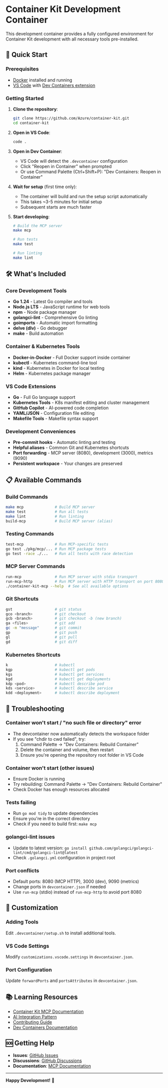 # Container Kit Development Container

This development container provides a fully configured environment for Container Kit development with all necessary tools pre-installed.

## 🚀 Quick Start

### Prerequisites
- [Docker](https://docs.docker.com/get-docker/) installed and running
- [VS Code](https://code.visualstudio.com/) with [Dev Containers extension](https://marketplace.visualstudio.com/items?itemName=ms-vscode-remote.remote-containers)

### Getting Started

1. **Clone the repository**:
   ```bash
   git clone https://github.com/Azure/container-kit.git
   cd container-kit
   ```

2. **Open in VS Code**:
   ```bash
   code .
   ```

3. **Open in Dev Container**:
   - VS Code will detect the `.devcontainer` configuration
   - Click "Reopen in Container" when prompted
   - Or use Command Palette (Ctrl+Shift+P): "Dev Containers: Reopen in Container"

4. **Wait for setup** (first time only):
   - The container will build and run the setup script automatically
   - This takes ~3-5 minutes for initial setup
   - Subsequent starts are much faster

5. **Start developing**:
   ```bash
   # Build the MCP server
   make mcp

   # Run tests
   make test

   # Run linting
   make lint
   ```

## 🛠️ What's Included

### Core Development Tools
- **Go 1.24** - Latest Go compiler and tools
- **Node.js LTS** - JavaScript runtime for web tools
- **npm** - Node package manager
- **golangci-lint** - Comprehensive Go linting
- **goimports** - Automatic import formatting
- **delve (dlv)** - Go debugger
- **make** - Build automation

### Container & Kubernetes Tools
- **Docker-in-Docker** - Full Docker support inside container
- **kubectl** - Kubernetes command-line tool
- **kind** - Kubernetes in Docker for local testing
- **Helm** - Kubernetes package manager

### VS Code Extensions
- **Go** - Full Go language support
- **Kubernetes Tools** - K8s manifest editing and cluster management
- **GitHub Copilot** - AI-powered code completion
- **YAML/JSON** - Configuration file editing
- **Makefile Tools** - Makefile syntax support

### Development Conveniences
- **Pre-commit hooks** - Automatic linting and testing
- **Helpful aliases** - Common Git and Kubernetes shortcuts
- **Port forwarding** - MCP server (8080), development (3000), metrics (9090)
- **Persistent workspace** - Your changes are preserved

## 📋 Available Commands

### Build Commands
```bash
make mcp              # Build MCP server
make test             # Run all tests
make lint             # Run linting
build-mcp             # Build MCP server (alias)
```

### Testing Commands
```bash
test-mcp              # Run MCP-specific tests
go test ./pkg/mcp/... # Run MCP package tests
go test -race ./...   # Run all tests with race detection
```

### MCP Server Commands
```bash
run-mcp               # Run MCP server with stdio transport
run-mcp-http          # Run MCP server with HTTP transport on port 8080
./container-kit-mcp --help  # See all available options
```

### Git Shortcuts
```bash
gst                   # git status
gco <branch>          # git checkout
gcb <branch>          # git checkout -b (new branch)
ga <files>            # git add
gc -m "message"       # git commit
gp                    # git push
gl                    # git pull
gd                    # git diff
```

### Kubernetes Shortcuts
```bash
k                     # kubectl
kgp                   # kubectl get pods
kgs                   # kubectl get services
kgd                   # kubectl get deployments
kdp <pod>             # kubectl describe pod
kds <service>         # kubectl describe service
kdd <deployment>      # kubectl describe deployment
```

## 🐛 Troubleshooting

### Container won't start / "no such file or directory" error
- The devcontainer now automatically detects the workspace folder
- If you see "chdir to cwd failed", try:
  1. Command Palette → "Dev Containers: Rebuild Container"
  2. Delete the container and volume, then restart
  3. Ensure you're opening the repository root folder in VS Code

### Container won't start (other issues)
- Ensure Docker is running
- Try rebuilding: Command Palette → "Dev Containers: Rebuild Container"
- Check Docker has enough resources allocated

### Tests failing
- Run `go mod tidy` to update dependencies
- Ensure you're in the correct directory
- Check if you need to build first: `make mcp`

### golangci-lint issues
- Update to latest version: `go install github.com/golangci/golangci-lint/cmd/golangci-lint@latest`
- Check `.golangci.yml` configuration in project root

### Port conflicts
- Default ports: 8080 (MCP HTTP), 3000 (dev), 9090 (metrics)
- Change ports in `devcontainer.json` if needed
- Use `run-mcp` (stdio) instead of `run-mcp-http` to avoid port 8080

## 🔧 Customization

### Adding Tools
Edit `.devcontainer/setup.sh` to install additional tools.

### VS Code Settings
Modify `customizations.vscode.settings` in `devcontainer.json`.

### Port Configuration
Update `forwardPorts` and `portsAttributes` in `devcontainer.json`.

## 📚 Learning Resources

- [Container Kit MCP Documentation](../MCP_DOCUMENTATION.md)
- [AI Integration Pattern](../docs/AI_INTEGRATION_PATTERN.md)
- [Contributing Guide](../CONTRIBUTING.md)
- [Dev Containers Documentation](https://containers.dev/)

## 🆘 Getting Help

- **Issues**: [GitHub Issues](https://github.com/Azure/container-kit/issues)
- **Discussions**: [GitHub Discussions](https://github.com/Azure/container-kit/discussions)
- **Documentation**: [MCP Documentation](../MCP_DOCUMENTATION.md)

---

**Happy Development!** 🎉

